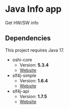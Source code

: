 # Java Info app
Get HW/SW info

## Dependencies
This project requires Java 17.
* oshi-core
   * Version: **5.3.4**
   * [Website](https://github.com/oshi/oshi)
* slf4j-simple
   * Version: **1.6.4**
   * [Website](https://www.slf4j.org/)
* slf4j-api
   * Version: **1.7.5**
   * [Website](https://www.slf4j.org/)
